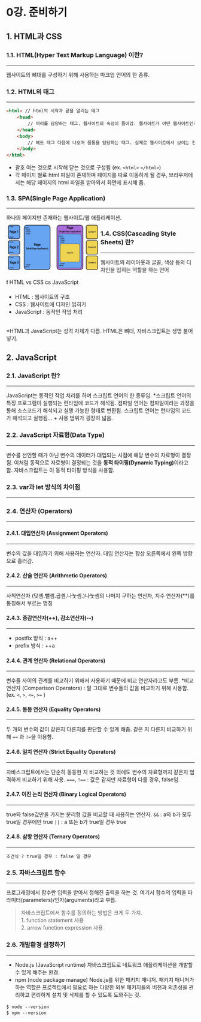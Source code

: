 # 0강. 준비하기
## 1. HTML과 CSS
### 1.1. HTML(Hyper Text Markup Language) 이란?
___
웹사이트의 뼈대를 구성하기 위해 사용하는 마크업 언어의 한 종류. 
### 1.2. HTML의 태그
___
```html
<html> // html의 시작과 끝을 알리는 태그
    <head> 
        // 머리를 담당하는 태그. 웹사이트의 속성이 들어감. 웹사이트가 어떤 웹사이트인지 제목, 속성 등을 담고 있으 이러한 데이터를 메타 데이터라고 함.
    </head> 
    <body>
        // 헤드 태그 다음에 나오며 몸통을 담당하는 태그. 실제로 웹사이트에서 보이는 컨텐츠가 들어옴. 즉, 우리가 실제로 웹사이트에서 보는 내용이 들어옴.
    </body>
</html>
```
- 괄호 여는 것으로 시작해 닫는 것으로 구성됨 (ex. `<html>` `</html>`)
- 각 페이지 별로 html 파일이 존재하며 페이지를 따로 이동하게 될 경우, 브라우저에서는 해당 페이지의 html 파일을 받아와서 화면에 표시해 줌. 

### 1.3. SPA(Single Page Application)
___
하나의 페이지만 존재하는 웹사이트/웹 애플리케이션. 
<img src="./sources/SPA.png" align ="left" width = "50%" height="50%">

### 1.4. CSS(Cascading Style Sheets) 란?
___
웹사이트의 레이아웃과 글꼴, 색상 등의 디자인을 입히는 역할을 하는 언어

:heavy_exclamation_mark: HTML vs CSS cs JavaScript 
- HTML : 웹사이트의 구조
- CSS : 웹사이트에 디자인 입히기
- JavaScript : 동적인 작업 처리
<br>
*HTML과 JavaScript는 성격 자체가 다름. HTML은 뼈대, 자바스크립트는 생명 불어넣기.

## 2. JavaScript
### 2.1. JavaScript 란?
***
JavaScript는 동적인 작업 처리를 하며 스크립트 언어의 한 종류임.
*스크립트 언어의 특징
프로그램이 실행되는 런타임에 코드가 해석됨. 컴파일 언어는 컴파일이라는 과정을 통해 소스코드가 해석되고 실행 가능한 형태로 변환됨. 스크립트 언어는 런타임의 코드가 해석되고 실행됨… + 사용 범위가 굉장히 넓음.
### 2.2. JavaScript 자료형(Data Type)
***
변수를 선언할 때가 아닌 변수의 데이터가 대입되는 시점에 해당 변수의 자료형이 결정됨. 이처럼 동적으로 자료형이 결정되는 것을 <b>동적 타이핑(Dynamic Typing)</b>이라고 함. 자바스크립트는 이 동적 타이핑 방식을 사용함. 
### 2.3. var과 let 방식의 차이점
***
### 2.4. 연산자 (Operators)
***
#### 2.4.1. 대입연산자 (Assignment Operators)
*** 
변수의 값을 대입하기 위해 사용하는 연산자.
대입 연산자는 항상 오른쪽에서 왼쪽 방향으로 흘러감.
#### 2.4.2. 산술 연산자 (Arithmetic Operators)
***
사칙연산자 (덧셈.뺄셈.곱셈.나눗셈.)나눗셈의 나머지 구하는 연산자, 지수 연산자(**)를 통칭해서 부르는 명칭
#### 2.4.3. 증감연산자(++), 감소연산자(--)
***
- postfix 방식 : a++
- prefix 방식 : ++a
#### 2.4.4. 관계 연산자 (Relational Operators)
***
변수들 사이의 관계를 비교하기 위해서 사용하기 때문에 비교 연산자라고도 부름. 
*비교 연산자 (Comparison Operators) : 말 그대로 변수들의 값을 비교하기 위해 사용함. (ex. `<`, `>`, `<=`, `>=` )
#### 2.4.5. 동등 연산자 (Equality Operators)
***
두 개의 변수의 값이 같은지 다른지를 판단할 수 있게 해줌. 같은 지 다른지 비교하기 위해 `==` 과 `!=`을 이용함. 
#### 2.4.6. 일치 연산자 (Strict Equality Operators)
***
자바스크립트에서는 단순히 동등한 지 비교하는 것 외에도 변수의 자료형까지 같은지 엄격하게 비교하기 위해 사용.
`===`, `!==` : 값은 같지만 자료형이 다를 경우, false임. 
#### 2.4.7. 이진 논리 연산자 (Binary Logical Operators)
***
true와 false값만을 가지는 분리형 값을 비교할 때 사용하는 연산자. 
`&&` : a와 b가 모두 true일 경우에만 true
`||` : a 또는 b가 true일 경우 true
#### 2.4.8. 삼항 연산자 (Ternary Operators)
***
`조건식 ? true일 경우 : false 일 경우`
### 2.5. 자바스크립트 함수
***
프로그래밍에서 함수란 입력을 받아서 정해진 출력을 하는 것. 
여기서 함수의 입력을 파라미터(parameters)/인자(arguments)라고 부름.
> 자바스크립트에서 함수를 정의하는 방법은 크게 두 가지. <br> 1. function statement 사용 <br> 2. arrow function expression 사용
### 2.6. 개발환경 설정하기
***
- Node.js (JavaScript runtime)
자바스크립트로 네트워크 애플리케이션을 개발할 수 있게 해주는 환경.
- npm (node package manage)
Node.js를 위한 패키지 매니저.
패키지 매니저가 하는 역할은 프로젝트에서 필요로 하는 다양한 외부 패키지들의 버전과 의존성을 관리하고 편리하게 설치 및 삭제를 할 수 있도록 도와주는 것.
```
$ node --version
$ npm --version
```